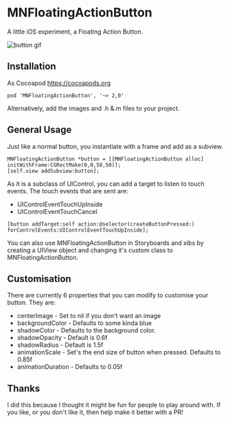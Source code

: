 # MNFloatingActionButton

A little iOS experiment, a Floating Action Button.

![button gif](https://raw.github.com/mattnydam/MNFloatingActionButton/master/button.gif)

## Installation

As Cocoapod https://cocoapods.org

	pod 'MNFloatingActionButton', '~> 2,0'

Alternatively, add the images and .h &.m files to your project.

## General Usage
Just like a normal button, you instantiate with a frame and add as a subview.

```
MNFloatingActionButton *button = [[MNFloatingActionButton alloc] initWithFrame:CGRectMake(0,0,50,50)];
[self.view addSubview:button];
```

As it is a subclass of UIControl, you can add a target to listen to touch events. The touch events that are sent are:

* UIControlEventTouchUpInside
* UIControlEventTouchCancel

```
[button addTarget:self action:@selector(createButtonPressed:) forControlEvents:UIControlEventTouchUpInside];
```

You can also use MNFloatingActionButton in Storyboards and xibs by creating a UIView object and changing it's custom class to MNFloatingActionButton.
	
## Customisation

There are currently 6 properties that you can modify to customise your button. They are:

* centerImage - Set to nil if you don't want an image
* backgroundColor - Defaults to some kinda blue
* shadowColor - Defaults to the background color.
* shadowOpacity - Default is 0.6f
* shadowRadius - Default is 1.5f
* animationScale - Set's the end size of button when pressed. Defaults to 0.85f
* animationDuration - Defaults to 0.05f


## Thanks

I did this because I thought it might be fun for people to play around with. If you like, or you don't like it, then help make it better with a PR!
